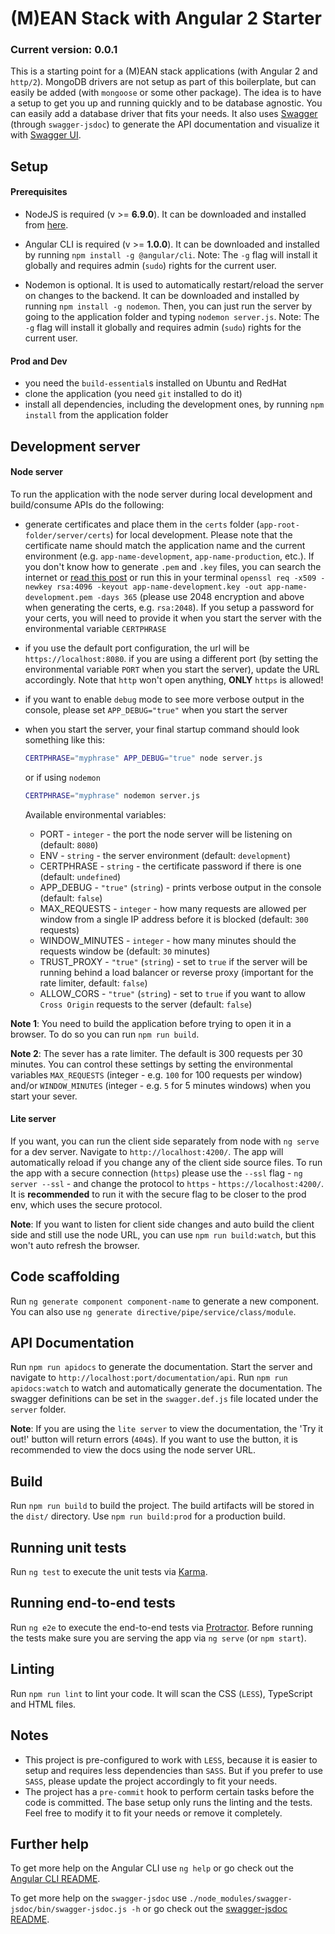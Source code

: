 # (M)EAN Stack with Angular 2 Starter

### Current version: 0.0.1

This is a starting point for a (M)EAN stack applications (with Angular 2 and `http/2`). MongoDB drivers are not setup as part of this boilerplate, but can easily be added (with `mongoose` or some other package). The idea is to have a setup to get you up and running quickly and to be database agnostic. You can easily add a database driver that fits your needs. It also uses [Swagger](http://swagger.io) (through `swagger-jsdoc`) to generate the API documentation and visualize it with [Swagger UI](http://swagger.io/swagger-ui/).

## Setup

#### Prerequisites

- NodeJS is required (v >= **6.9.0**). It can be downloaded and installed from [here](https://nodejs.org/).

- Angular CLI is required (v >= **1.0.0**). It can be downloaded and installed by running `npm install -g @angular/cli`.
Note: The `-g` flag will install it globally and requires admin (`sudo`) rights for the current user.

- Nodemon is optional. It is used to automatically restart/reload the server on changes to the backend. It can be downloaded and installed by running `npm install -g nodemon`. Then, you can just run the server by going to the application folder and typing `nodemon server.js`.
Note: The `-g` flag will install it globally and requires admin (`sudo`) rights for the current user.

#### Prod and Dev

- you need the `build-essential`s installed on Ubuntu and RedHat
- clone the application (you need `git` installed to do it)
- install all dependencies, including the development ones, by running `npm install` from the application folder

## Development server

#### Node server

To run the application with the node server during local development and build/consume APIs do the following:

- generate certificates and place them in the `certs` folder (`app-root-folder/server/certs`) for local development. Please note that the certificate name should match the application name and the current environment (e.g. `app-name-development`, `app-name-production`, etc.). If you don't know how to generate `.pem` and `.key` files, you can search the internet or [read this post](http://blog.mgechev.com/2014/02/19/create-https-tls-ssl-application-with-express-nodejs/) or run this in your terminal `openssl req -x509 -newkey rsa:4096 -keyout app-name-development.key -out app-name-development.pem -days 365` (please use 2048 encryption and above when generating the certs, e.g. `rsa:2048`). If you setup a password for your certs, you will need to provide it when you start the server with the environmental variable `CERTPHRASE`
- if you use the default port configuration, the url will be `https://localhost:8080`. if you are using a different port (by setting the environmental variable `PORT` when you start the server), update the URL accordingly. Note that `http` won't open anything, **ONLY** `https` is allowed!
- if you want to enable `debug` mode to see more verbose output in the console, please set `APP_DEBUG="true"` when you start the server
- when you start the server, your final startup command should look something like this:

    ```bash
    CERTPHRASE="myphrase" APP_DEBUG="true" node server.js
    ```
    
    or if using `nodemon`
    
    ```bash
    CERTPHRASE="myphrase" nodemon server.js
    ```
    
    Available environmental variables:
    - PORT - `integer` - the port the node server will be listening on (default: `8080`)
    - ENV - `string` - the server environment (default: `development`)
    - CERTPHRASE - `string` - the certificate password if there is one (default: `undefined`)
    - APP_DEBUG - `"true"` (`string`) - prints verbose output in the console (default: `false`)
    - MAX_REQUESTS - `integer` - how many requests are allowed per window from a single IP address before it is blocked (default: `300` requests)
    - WINDOW_MINUTES - `integer` - how many minutes should the requests window be (default: `30` minutes)
    - TRUST_PROXY - `"true"` (`string`) - set to `true` if the server will be running behind a load balancer or reverse proxy (important for the rate limiter, default: `false`)
    - ALLOW_CORS - `"true"` (`string`) - set to `true` if you want to allow `Cross Origin` requests to the server (default: `false`)

**Note 1**: You need to build the application before trying to open it in a browser. To do so you can run `npm run build`. 

**Note 2**: The sever has a rate limiter. The default is 300 requests per 30 minutes. You can control these settings by setting the environmental variables `MAX_REQUESTS` (integer - e.g. `100` for 100 requests per window) and/or `WINDOW_MINUTES` (integer - e.g. `5` for 5 minutes windows) when you start your sever.

#### Lite server

If you want, you can run the client side separately from node with `ng serve` for a dev server. Navigate to `http://localhost:4200/`. The app will automatically reload if you change any of the client side source files. To run the app with a secure connection (`https`) please use the `--ssl` flag - `ng server --ssl` - and change the protocol to `https` - `https://localhost:4200/`. It is **recommended** to run it with the secure flag to be closer to the prod env, which uses the secure protocol.

**Note**: If you want to listen for client side changes and auto build the client side and still use the node URL, you can use `npm run build:watch`, but this won't auto refresh the browser.

## Code scaffolding

Run `ng generate component component-name` to generate a new component. You can also use `ng generate directive/pipe/service/class/module`.

## API Documentation

Run `npm run apidocs` to generate the documentation. Start the server and navigate to `http://localhost:port/documentation/api`. Run `npm run apidocs:watch` to watch and automatically generate the documentation. The swagger definitions can be set in the `swagger.def.js` file located under the `server` folder.

**Note**: If you are using the `lite server` to view the documentation, the 'Try it out!' button will return errors (`404`s). If you want to use the button, it is recommended to view the docs using the node server URL.

## Build

Run `npm run build` to build the project. The build artifacts will be stored in the `dist/` directory. Use `npm run build:prod` for a production build.

## Running unit tests

Run `ng test` to execute the unit tests via [Karma](https://karma-runner.github.io).

## Running end-to-end tests

Run `ng e2e` to execute the end-to-end tests via [Protractor](http://www.protractortest.org/).
Before running the tests make sure you are serving the app via `ng serve` (or `npm start`).

## Linting

Run `npm run lint` to lint your code. It will scan the CSS (`LESS`), TypeScript and HTML files.

## Notes

 - This project is pre-configured to work with `LESS`, because it is easier to setup and requires less dependencies than `SASS`. But if you prefer to use `SASS`, please update the project accordingly to fit your needs.
 - The project has a `pre-commit` hook to perform certain tasks before the code is committed. The base setup only runs the linting and the tests. Feel free to modify it to fit your needs or remove it completely.

## Further help

To get more help on the Angular CLI use `ng help` or go check out the [Angular CLI README](https://github.com/angular/angular-cli/blob/master/README.md).

To get more help on the `swagger-jsdoc` use `./node_modules/swagger-jsdoc/bin/swagger-jsdoc.js -h` or go check out the [swagger-jsdoc README](https://github.com/Surnet/swagger-jsdoc/blob/master/README.md).
